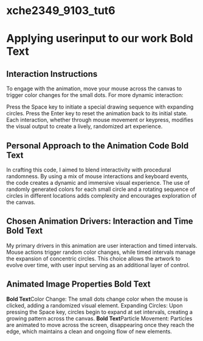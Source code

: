 # xche2349_9103_tut6
# Applying userinput to our work **Bold Text**
## Interaction Instructions
To engage with the animation, move your mouse across the canvas to trigger color changes for the small dots. For more dynamic interaction:

Press the Space key to initiate a special drawing sequence with expanding circles.
Press the Enter key to reset the animation back to its initial state.
Each interaction, whether through mouse movement or keypress, modifies the visual output to create a lively, randomized art experience.

## Personal Approach to the Animation Code **Bold Text**
In crafting this code, I aimed to blend interactivity with procedural randomness. By using a mix of mouse interactions and keyboard events, the code creates a dynamic and immersive visual experience. The use of randomly generated colors for each small circle and a rotating sequence of circles in different locations adds complexity and encourages exploration of the canvas.

## Chosen Animation Drivers: Interaction and Time **Bold Text**
My primary drivers in this animation are user interaction and timed intervals. Mouse actions trigger random color changes, while timed intervals manage the expansion of concentric circles. This choice allows the artwork to evolve over time, with user input serving as an additional layer of control.

## Animated Image Properties **Bold Text**
**Bold Text**Color Change: The small dots change color when the mouse is clicked, adding a randomized visual element.
Expanding Circles: Upon pressing the Space key, circles begin to expand at set intervals, creating a growing pattern across the canvas.
**Bold Text**Particle Movement: Particles are animated to move across the screen, disappearing once they reach the edge, which maintains a clean and ongoing flow of new elements.